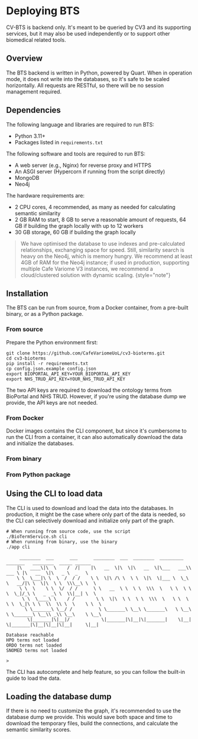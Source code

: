 # Deploying BTS

CV-BTS is backend only. It's meant to be queried by CV3 and its supporting services, but it may also be used independently or to support other biomedical related tools.

## Overview

The BTS backend is written in Python, powered by Quart. When in operation mode, it does not write into the databases, so it's safe to be scaled horizontally. All requests are RESTful, so there will be no session management required.

## Dependencies

The following language and libraries are required to run BTS:

- Python 3.11+
- Packages listed in `requirements.txt`

The following software and tools are required to run BTS:

- A web server (e.g., Nginx) for reverse proxy and HTTPS
- An ASGI server (Hypercorn if running from the script directly)
- MongoDB
- Neo4j

The hardware requirements are:

- 2 CPU cores, 4 recommended, as many as needed for calculating semantic similarity
- 2 GB RAM to start, 8 GB to serve a reasonable amount of requests, 64 GB if building the graph locally with up to 12 workers
- 30 GB storage, 60 GB if building the graph locally

> We have optimised the database to use indexes and pre-calculated relationships, exchanging space for speed. Still, similarity search is heavy on the Neo4j, which is memory hungry. We recommend at least 4GB of RAM for the Neo4j instance; if used in production, supporting multiple Cafe Variome V3 instances, we recommend a cloud/clustered solution with dynamic scaling.
> {style="note"}

## Installation

The BTS can be run from source, from a Docker container, from a pre-built binary, or as a Python package.

### From source

Prepare the Python environment first:

```shell
git clone https://github.com/CafeVariomeUoL/cv3-bioterms.git
cd cv3-bioterms
pip install -r requirements.txt
cp config.json.example config.json
export BIOPORTAL_API_KEY=YOUR_BIOPORTAL_API_KEY
export NHS_TRUD_API_KEY=YOUR_NHS_TRUD_API_KEY
```

The two API keys are required to download the ontology terms from BioPortal and NHS TRUD. However, if you're using the database dump we provide, the API keys are not needed.

### From Docker

Docker images contains the CLI component, but since it's cumbersome to run the CLI from a container, it can also automatically download the data and initialize the databases.

### From binary

### From Python package

## Using the CLI to load data

The CLI is used to download and load the data into the databases. In production, it might be the case where only part of the data is needed, so the CLI can selectively download and initialize only part of the graph.

```shell
# When running from source code, use the script
./BioTermService.sh cli
# When running from binary, use the binary
./app cli

     ________  ___      ___      ________  ___  ________  _________  _______   ________  _____ ______
    |\   ____\|\  \    /  /|    |\   __  \|\  \|\   __  \|\___   ___\\  ___ \ |\   __  \|\   _ \  _   \
    \ \  \___|\ \  \  /  / /    \ \  \|\ /\ \  \ \  \|\  \|___ \  \_\ \   __/|\ \  \|\  \ \  \\\__\ \  \
     \ \  \    \ \  \/  / /      \ \   __  \ \  \ \  \\\  \   \ \  \ \ \  \_|/_\ \   _  _\ \  \\|__| \  \
      \ \  \____\ \    / /        \ \  \|\  \ \  \ \  \\\  \   \ \  \ \ \  \_|\ \ \  \\  \\ \  \    \ \  \
       \ \_______\ \__/ /          \ \_______\ \__\ \_______\   \ \__\ \ \_______\ \__\\ _\\ \__\    \ \__\
        \|_______|\|__|/            \|_______|\|__|\|_______|    \|__|  \|_______|\|__|\|__|\|__|     \|__|

Database reachable
HPO terms not loaded
ORDO terms not loaded
SNOMED terms not loaded

>
```

The CLI has autocomplete and help feature, so you can follow the built-in guide to load the data.

## Loading the database dump

If there is no need to customize the graph, it's recommended to use the database dump we provide. This would save both space and time to download the temporary files, build the connections, and calculate the semantic similarity scores.
